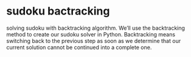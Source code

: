 # sudoku bactracking
solving sudoku with backtracking algorithm.
We’ll use the backtracking method to create our sudoku solver in Python.
Backtracking means switching back to the previous step as soon as we 
determine that our current solution cannot be continued into a complete one.
